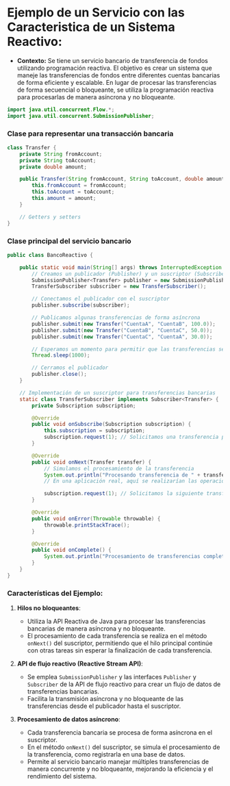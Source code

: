 # Ejemplo de un Servicio con las Caracteristica de un Sistema Reactivo:

- **Contexto:** Se tiene un servicio bancario de transferencia de fondos utilizando programación reactiva.
El objetivo es crear un sistema que maneje las transferencias de fondos entre diferentes cuentas bancarias de forma eficiente y escalable. En lugar de procesar las transferencias de forma secuencial o bloqueante, se utiliza la programación reactiva para procesarlas de manera asíncrona y no bloqueante.


```java
import java.util.concurrent.Flow.*;
import java.util.concurrent.SubmissionPublisher;
```
### Clase para representar una transacción bancaria
```java
class Transfer {
    private String fromAccount;
    private String toAccount;
    private double amount;

    public Transfer(String fromAccount, String toAccount, double amount) {
        this.fromAccount = fromAccount;
        this.toAccount = toAccount;
        this.amount = amount;
    }

    // Getters y setters
}
```

### Clase principal del servicio bancario
```java
public class BancoReactivo {

    public static void main(String[] args) throws InterruptedException {
        // Creamos un publicador (Publisher) y un suscriptor (Subscriber)
        SubmissionPublisher<Transfer> publisher = new SubmissionPublisher<>();
        TransferSubscriber subscriber = new TransferSubscriber();

        // Conectamos el publicador con el suscriptor
        publisher.subscribe(subscriber);

        // Publicamos algunas transferencias de forma asíncrona
        publisher.submit(new Transfer("CuentaA", "CuentaB", 100.0));
        publisher.submit(new Transfer("CuentaB", "CuentaC", 50.0));
        publisher.submit(new Transfer("CuentaC", "CuentaA", 30.0));

        // Esperamos un momento para permitir que las transferencias se procesen
        Thread.sleep(1000);

        // Cerramos el publicador
        publisher.close();
    }

    // Implementación de un suscriptor para transferencias bancarias
    static class TransferSubscriber implements Subscriber<Transfer> {
        private Subscription subscription;

        @Override
        public void onSubscribe(Subscription subscription) {
            this.subscription = subscription;
            subscription.request(1); // Solicitamos una transferencia para comenzar
        }

        @Override
        public void onNext(Transfer transfer) {
            // Simulamos el procesamiento de la transferencia
            System.out.println("Procesando transferencia de " + transfer.fromAccount + " a " + transfer.toAccount + " por $" + transfer.amount);
            // En una aplicación real, aquí se realizarían las operaciones de transferencia en la base de datos u otro sistema externo

            subscription.request(1); // Solicitamos la siguiente transferencia
        }

        @Override
        public void onError(Throwable throwable) {
            throwable.printStackTrace();
        }

        @Override
        public void onComplete() {
            System.out.println("Procesamiento de transferencias completo");
        }
    }
}
```

### Características del Ejemplo:

1. **Hilos no bloqueantes**:
   - Utiliza la API Reactiva de Java para procesar las transferencias bancarias de manera asíncrona y no bloqueante.
   - El procesamiento de cada transferencia se realiza en el método `onNext()` del suscriptor, permitiendo que el hilo principal continúe con otras tareas sin esperar la finalización de cada transferencia.

2. **API de flujo reactivo (Reactive Stream API)**:
   - Se emplea `SubmissionPublisher` y las interfaces `Publisher` y `Subscriber` de la API de flujo reactivo para crear un flujo de datos de transferencias bancarias.
   - Facilita la transmisión asíncrona y no bloqueante de las transferencias desde el publicador hasta el suscriptor.

3. **Procesamiento de datos asíncrono**:
   - Cada transferencia bancaria se procesa de forma asíncrona en el suscriptor.
   - En el método `onNext()` del suscriptor, se simula el procesamiento de la transferencia, como registrarla en una base de datos.
   - Permite al servicio bancario manejar múltiples transferencias de manera concurrente y no bloqueante, mejorando la eficiencia y el rendimiento del sistema.
